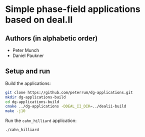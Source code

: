 # Simple phase-field applications based on deal.II

## Authors (in alphabetic order)

- Peter Munch
- Daniel Paukner 

## Setup and run

Build the applications:
```bash
git clone https://github.com/peterrum/dg-applications.git
mkdir dg-applications-build
cd dg-applications-build
cmake ../dg-applications -DDEAL_II_DIR=../dealii-build
make -j10
```

Run the `cahn_hilliard` application:
```bash
./cahn_hilliard
```
